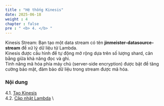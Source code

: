 ```yaml
---
title : "Hệ thống Kinesis"
date: 2025-06-18
weight : 4
chapter : false
pre : " <b> 4. </b> "
---
```


Kinesis Stream: Bạn tạo một data stream có tên **jinmeister-datasource-stream** để xử lý dữ liệu từ Lambda.  
Kinesis được cấu hình để tự động mở rộng dựa trên số lượng shard, cân bằng giữa khả năng đọc và ghi.  
Tính năng mã hóa phía máy chủ (server-side encryption) được bật để tăng cường bảo mật, đảm bảo dữ liệu trong stream được mã hóa.

### Nội dung
4.1. [Tạo Kinesis](4.1-create-kinesis-data/) \
4.2. [Cập nhật Lambda](4.2-update-lambda/) \
